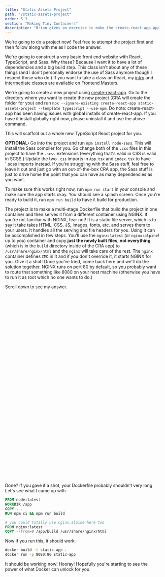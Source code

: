 ```yaml
---
title: "Static Assets Project"
path: "/static-assets-project"
order: 5.3
section: "Making Tiny Containers"
description: "Brian gives an exercise to make the create-react-app app be served by NGINX so that it's understandable how to pull into someone else's container they've built and build on top of it."
---
```


We're going to do a project now! Feel free to attempt the project first and then follow along with me as I code the answer.

We're going to construct a very basic front end website with React, TypeScript, and Sass. Why these? Because I want it to have a lot of dependencies and a big build step. This class isn't about any of these things (and I don't personally endorse the use of Sass anymore though I respect those who do.) If you want to take a class on React, my [intro][intro] and [intermediate][intermediate] classes are available on Frontend Masters.

We're going to create a new project using [create-react-app][cra]. Go to the directory where you want to create the new project (CRA will create the folder for you) and run `npx --ignore-existing create-react-app static-assets-project --template typescript --use-npm`. Do note: create-react-app has been having issues with global installs of create-react-app. If you have it install globally right now, please uninstall it and use the above command.

This will scaffold out a whole new TypeScript React project for you.

**OPTIONAL:** Go into the project and run `npm install node-sass`. This will install the Sass compiler for you. Go change both of the `.css` files in this project to have the `.scss` extensions (everything that's valid in CSS is valid in SCSS.) Update the two `.css` imports in `App.tsx` and `index.tsx` to have `.scss imports instead. If you're struggling with the Sass stuff, feel free to leave it out and just go with an out-of-the-box CRA app, the Sass stuff is just to drive home the point that you can have as many dependencies as you want.

To make sure this works right now, run `npm run start` in your console and make sure the app starts okay. You should see a splash screen. Once you're ready to build it, run `npm run build` to have it build for production.

The project is to make a multi-stage Dockerfile that build the project in one container and then serves it from a different container using NGINX. If you're not familiar with NGINX, fear not! It is a static file server, which is to say it take takes HTML, CSS, JS, images, fonts, etc. and serves them to your users. It handles all the serving and file headers for you. Using it can be accomplished in few steps. You'll use the `nginx:latest` (or `nginx:alpine`! up to you) container and copy **just the newly built files, not everything** (which is in the `build` directory inside of the CRA app) to `/usr/share/nginx/html` and the `nginx` will take care of the rest. The `nginx` container defines `CMD` in it and if you don't override it, it starts NGINX for you. Give it a shot! Once you've tried, come back here and we'll do the solution together. NGINX runs on port 80 by default, so you probably want to route that something like 8080 on your host machine (otherwise you have to run it as root which no one wants to do.)

Scroll down to see my answer.

<div style="height: 600px"></div>

Done? If you gave it a shot, your Dockerfile probably shouldn't very long. Let's see what I came up with

```Dockerfile
FROM node:latest
WORKDIR /app
COPY . .
RUN npm ci && npm run build

# you could totally use nginx:alpine here too
FROM nginx:latest
COPY --from=0 /app/build /usr/share/nginx/html
```

Now if you run this, it should work:

```bash
docker build -t static-app .
docker run -p 8080:80 static-app
```

It should be working now! Hooray! Hopefully you're starting to see the power of what Docker can unlock for you.

[intro]: https://frontendmasters.com/courses/complete-react-v5/
[intermediate]: https://frontendmasters.com/courses/intermediate-react-v2/
[cra]: https://create-react-app.dev
